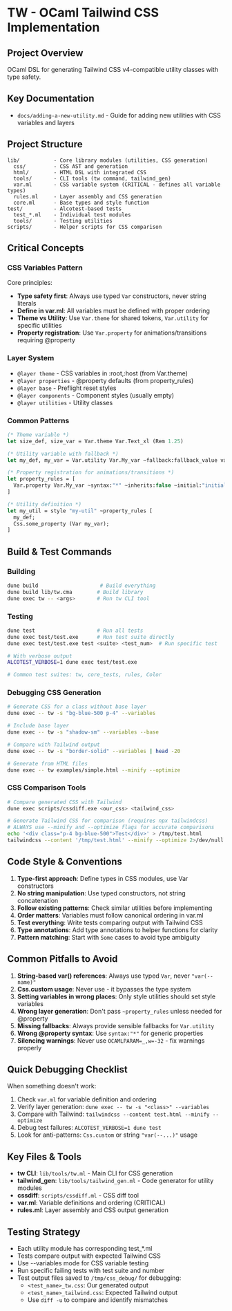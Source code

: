 # TW - OCaml Tailwind CSS Implementation

## Project Overview
OCaml DSL for generating Tailwind CSS v4-compatible utility classes with type safety.

## Key Documentation
- `docs/adding-a-new-utility.md` - Guide for adding new utilities with CSS variables and layers

## Project Structure
```
lib/           - Core library modules (utilities, CSS generation)
  css/         - CSS AST and generation
  html/        - HTML DSL with integrated CSS
  tools/       - CLI tools (tw command, tailwind_gen)
  var.ml       - CSS variable system (CRITICAL - defines all variable types)
  rules.ml     - Layer assembly and CSS generation
  core.ml      - Base types and style function
test/          - Alcotest-based tests
  test_*.ml    - Individual test modules
  tools/       - Testing utilities
scripts/       - Helper scripts for CSS comparison
```

## Critical Concepts

### CSS Variables Pattern

Core principles:
- **Type safety first**: Always use typed `Var` constructors, never string literals
- **Define in var.ml**: All variables must be defined with proper ordering
- **Theme vs Utility**: Use `Var.theme` for shared tokens, `Var.utility` for specific utilities
- **Property registration**: Use `Var.property` for animations/transitions requiring @property

### Layer System
- `@layer theme` - CSS variables in :root,:host (from Var.theme)
- `@layer properties` - @property defaults (from property_rules)
- `@layer base` - Preflight reset styles
- `@layer components` - Component styles (usually empty)
- `@layer utilities` - Utility classes

### Common Patterns
```ocaml
(* Theme variable *)
let size_def, size_var = Var.theme Var.Text_xl (Rem 1.25)

(* Utility variable with fallback *)
let my_def, my_var = Var.utility Var.My_var ~fallback:fallback_value value

(* Property registration for animations/transitions *)
let property_rules = [
  Var.property Var.My_var ~syntax:"*" ~inherits:false ~initial:"initial"
]

(* Utility definition *)
let my_util = style "my-util" ~property_rules [
  my_def;
  Css.some_property (Var my_var);
]
```

## Build & Test Commands

### Building
```bash
dune build                    # Build everything
dune build lib/tw.cma        # Build library
dune exec tw -- <args>       # Run tw CLI tool
```

### Testing
```bash
dune test                    # Run all tests
dune exec test/test.exe      # Run test suite directly
dune exec test/test.exe test <suite> <test_num>  # Run specific test

# With verbose output
ALCOTEST_VERBOSE=1 dune exec test/test.exe

# Common test suites: tw, core_tests, rules, Color
```

### Debugging CSS Generation
```bash
# Generate CSS for a class without base layer
dune exec -- tw -s "bg-blue-500 p-4" --variables

# Include base layer
dune exec -- tw -s "shadow-sm" --variables --base

# Compare with Tailwind output
dune exec -- tw -s "border-solid" --variables | head -20

# Generate from HTML files
dune exec -- tw examples/simple.html --minify --optimize
```

### CSS Comparison Tools
```bash
# Compare generated CSS with Tailwind
dune exec scripts/cssdiff.exe <our_css> <tailwind_css>

# Generate Tailwind CSS for comparison (requires npx tailwindcss)
# ALWAYS use --minify and --optimize flags for accurate comparisons
echo '<div class="p-4 bg-blue-500">Test</div>' > /tmp/test.html
tailwindcss --content '/tmp/test.html' --minify --optimize 2>/dev/null
```

## Code Style & Conventions

1. **Type-first approach**: Define types in CSS modules, use Var constructors
2. **No string manipulation**: Use typed constructors, not string concatenation
3. **Follow existing patterns**: Check similar utilities before implementing
4. **Order matters**: Variables must follow canonical ordering in var.ml
5. **Test everything**: Write tests comparing output with Tailwind CSS
6. **Type annotations**: Add type annotations to helper functions for clarity
7. **Pattern matching**: Start with `Some` cases to avoid type ambiguity

## Common Pitfalls to Avoid

1. **String-based var() references**: Always use typed `Var`, never `"var(--name)"`
2. **Css.custom usage**: Never use - it bypasses the type system
3. **Setting variables in wrong places**: Only style utilities should set style variables
4. **Wrong layer generation**: Don't pass `~property_rules` unless needed for @property
5. **Missing fallbacks**: Always provide sensible fallbacks for `Var.utility`
6. **Wrong @property syntax**: Use `syntax:"*"` for generic properties
7. **Silencing warnings**: Never use `OCAMLPARAM=_,w=-32` - fix warnings properly

## Quick Debugging Checklist

When something doesn't work:
1. Check `var.ml` for variable definition and ordering
2. Verify layer generation: `dune exec -- tw -s "<class>" --variables`
3. Compare with Tailwind: `tailwindcss --content test.html --minify --optimize`
4. Debug test failures: `ALCOTEST_VERBOSE=1 dune test`
5. Look for anti-patterns: `Css.custom` or string `"var(--...)"` usage

## Key Files & Tools

- **tw CLI**: `lib/tools/tw.ml` - Main CLI for CSS generation
- **tailwind_gen**: `lib/tools/tailwind_gen.ml` - Code generator for utility modules
- **cssdiff**: `scripts/cssdiff.ml` - CSS diff tool
- **var.ml**: Variable definitions and ordering (CRITICAL)
- **rules.ml**: Layer assembly and CSS output generation

## Testing Strategy
- Each utility module has corresponding test_*.ml
- Tests compare output with expected Tailwind CSS
- Use --variables mode for CSS variable testing
- Run specific failing tests with test suite and number
- Test output files saved to `/tmp/css_debug/` for debugging:
  - `<test_name>_tw.css`: Our generated output
  - `<test_name>_tailwind.css`: Expected Tailwind output
  - Use `diff -u` to compare and identify mismatches
